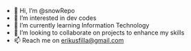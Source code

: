 - 👋 Hi, I’m @snowRepo
- 👀 I’m interested in dev codes
- 🌱 I’m currently learning Information Technology 
- 💞️ I’m looking to collaborate on projects to enhance my skills
- 📫 Reach me on erikusfilla@gmail.com

